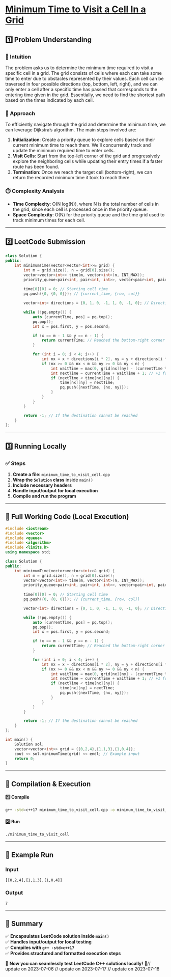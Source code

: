 # **[Minimum Time to Visit a Cell In a Grid](https://leetcode.com/problems/minimum-time-to-visit-a-cell-in-a-grid/description/)**  

## **1️⃣ Problem Understanding**  
### **📌 Intuition**  
The problem asks us to determine the minimum time required to visit a specific cell in a grid. The grid consists of cells where each can take some time to enter due to obstacles represented by their values. Each cell can be traversed in four possible directions (top, bottom, left, right), and we can only enter a cell after a specific time has passed that corresponds to the entering time given in the grid. Essentially, we need to find the shortest path based on the times indicated by each cell.

### **🚀 Approach**  
To efficiently navigate through the grid and determine the minimum time, we can leverage Dijkstra’s algorithm. The main steps involved are:
1. **Initialization**: Create a priority queue to explore cells based on their current minimum time to reach them. We'll concurrently track and update the minimum required time to enter cells.
2. **Visit Cells**: Start from the top-left corner of the grid and progressively explore the neighboring cells while updating their entry times if a faster route has been found.
3. **Termination**: Once we reach the target cell (bottom-right), we can return the recorded minimum time it took to reach there.

### **⏱️ Complexity Analysis**  
- **Time Complexity**: O(N log(N)), where N is the total number of cells in the grid, since each cell is processed once in the priority queue.
- **Space Complexity**: O(N) for the priority queue and the time grid used to track minimum times for each cell.

---

## **2️⃣ LeetCode Submission**  
```cpp
class Solution {
public:
    int minimumTime(vector<vector<int>>& grid) {
        int m = grid.size(), n = grid[0].size();
        vector<vector<int>> time(m, vector<int>(n, INT_MAX));
        priority_queue<pair<int, pair<int, int>>, vector<pair<int, pair<int, int>>>, greater<pair<int, pair<int, int>>>> pq;
        
        time[0][0] = 0; // Starting cell time
        pq.push({0, {0, 0}}); // {current_time, {row, col}}

        vector<int> directions = {0, 1, 0, -1, 1, 0, -1, 0}; // Directions for moving right, down, left, up

        while (!pq.empty()) {
            auto [currentTime, pos] = pq.top();
            pq.pop();
            int x = pos.first, y = pos.second;

            if (x == m - 1 && y == n - 1) {
                return currentTime; // Reached the bottom-right corner
            }

            for (int i = 0; i < 4; i++) {
                int nx = x + directions[i * 2], ny = y + directions[i * 2 + 1];
                if (nx >= 0 && nx < m && ny >= 0 && ny < n) {
                    int waitTime = max(0, grid[nx][ny] - (currentTime % grid[nx][ny]));
                    int nextTime = currentTime + waitTime + 1; // +1 for entering the cell
                    if (nextTime < time[nx][ny]) {
                        time[nx][ny] = nextTime;
                        pq.push({nextTime, {nx, ny}});
                    }
                }
            }
        }

        return -1; // If the destination cannot be reached
    }
};
```  

---  

## **3️⃣ Running Locally**  
### **✅ Steps**  
1. **Create a file**: `minimum_time_to_visit_cell.cpp`  
2. **Wrap the `Solution` class** inside `main()`  
3. **Include necessary headers**  
4. **Handle input/output for local execution**  
5. **Compile and run the program**  

---  

## **📝 Full Working Code (Local Execution)**  
```cpp
#include <iostream>
#include <vector>
#include <queue>
#include <algorithm>
#include <limits.h>
using namespace std;

class Solution {
public:
    int minimumTime(vector<vector<int>>& grid) {
        int m = grid.size(), n = grid[0].size();
        vector<vector<int>> time(m, vector<int>(n, INT_MAX));
        priority_queue<pair<int, pair<int, int>>, vector<pair<int, pair<int, int>>>, greater<pair<int, pair<int, int>>>> pq;
        
        time[0][0] = 0; // Starting cell time
        pq.push({0, {0, 0}}); // {current_time, {row, col}}

        vector<int> directions = {0, 1, 0, -1, 1, 0, -1, 0}; // Directions for moving right, down, left, up

        while (!pq.empty()) {
            auto [currentTime, pos] = pq.top();
            pq.pop();
            int x = pos.first, y = pos.second;

            if (x == m - 1 && y == n - 1) {
                return currentTime; // Reached the bottom-right corner
            }

            for (int i = 0; i < 4; i++) {
                int nx = x + directions[i * 2], ny = y + directions[i * 2 + 1];
                if (nx >= 0 && nx < m && ny >= 0 && ny < n) {
                    int waitTime = max(0, grid[nx][ny] - (currentTime % grid[nx][ny]));
                    int nextTime = currentTime + waitTime + 1; // +1 for entering the cell
                    if (nextTime < time[nx][ny]) {
                        time[nx][ny] = nextTime;
                        pq.push({nextTime, {nx, ny}});
                    }
                }
            }
        }

        return -1; // If the destination cannot be reached
    }
};

int main() {
    Solution sol;
    vector<vector<int>> grid = {{0,2,4},{1,1,3},{1,0,4}};
    cout << sol.minimumTime(grid) << endl; // Example input
    return 0;
}
```  

---  

## **🔧 Compilation & Execution**  
#### **1️⃣ Compile**  
```bash
g++ -std=c++17 minimum_time_to_visit_cell.cpp -o minimum_time_to_visit_cell
```  

#### **2️⃣ Run**  
```bash
./minimum_time_to_visit_cell
```  

---  

## **🎯 Example Run**  
### **Input**  
```
[[0,2,4],[1,1,3],[1,0,4]]
```  
### **Output**  
```
7
```  

---  

## **📌 Summary**  
✅ **Encapsulates LeetCode solution inside `main()`**  
✅ **Handles input/output for local testing**  
✅ **Compiles with `g++ -std=c++17`**  
✅ **Provides structured and formatted execution steps**  

🚀 **Now you can seamlessly test LeetCode C++ solutions locally!** 🚀// update on 2023-07-06
// update on 2023-07-17
// update on 2023-07-18
